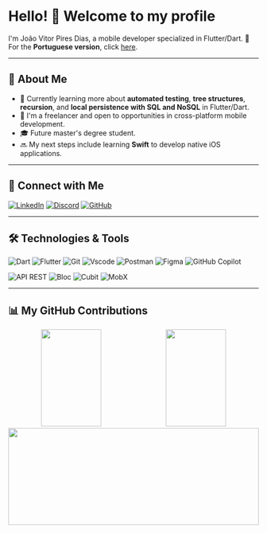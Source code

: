 # Hello! 👋 Welcome to my profile

I'm João Vitor Pires Dias, a mobile developer specialized in Flutter/Dart. 🚀  
For the **Portuguese version**, click [here](README_pt.md).  

---

## 📌 About Me  

- 🌱 Currently learning more about **automated testing**, **tree structures**, **recursion**, and **local persistence with SQL and NoSQL** in Flutter/Dart.  
- 💼 I'm a freelancer and open to opportunities in cross-platform mobile development.  
- 🎓 Future master's degree student.  
- 🔜 My next steps include learning **Swift** to develop native iOS applications.  

---

## 🔗 Connect with Me  
[![LinkedIn](https://img.shields.io/badge/LinkedIn-0077B5?style=for-the-badge&logo=linkedin&logoColor=white)](https://www.linkedin.com/in/joaovitorpd/)  [![Discord](https://img.shields.io/badge/Discord-7289DA?style=for-the-badge&logo=discord&logoColor=white)](https://discord.com/channels/@joaovitorpdias/)  [![GitHub](https://img.shields.io/badge/GitHub-100000?style=for-the-badge&logo=github&logoColor=white)](https://github.com/joaovitorpd)  

---

## 🛠️ Technologies & Tools  
![Dart](https://img.shields.io/badge/Dart-0175C2?style=for-the-badge&logo=dart&logoColor=white)  ![Flutter](https://img.shields.io/badge/Flutter-02569B?style=for-the-badge&logo=flutter&logoColor=white)  ![Git](https://img.shields.io/badge/GIT-E44C30?style=for-the-badge&logo=git&logoColor=white)  ![Vscode](https://img.shields.io/badge/Vscode-007ACC?style=for-the-badge&logo=visual-studio-code&logoColor=white)  ![Postman](https://img.shields.io/badge/Postman-FF6C37.svg?style=for-the-badge&logo=Postman&logoColor=white)  ![Figma](https://img.shields.io/badge/Figma-696969?style=for-the-badge&logo=figma&logoColor=figma)  ![GitHub Copilot](https://img.shields.io/badge/GitHub_Copilot-181717?style=for-the-badge&logo=github&logoColor=white)  

![API REST](https://img.shields.io/badge/API%20REST-008000?style=for-the-badge)  ![Bloc](https://img.shields.io/badge/Bloc-2496ED?style=for-the-badge&logo=flutter&logoColor=white)  ![Cubit](https://img.shields.io/badge/Cubit-087E8B?style=for-the-badge&logo=flutter&logoColor=white)  ![MobX](https://img.shields.io/badge/MobX-E4405F?style=for-the-badge&logo=mobx&logoColor=white)  

---

## 📊 My GitHub Contributions  
<div align="center">
  <img width="49%" height="195px" src="https://github-readme-stats.vercel.app/api?username=joaovitorpd&show_icons=true&theme=radical" />
  <img width="49%" height="195px" src="https://github-readme-stats.vercel.app/api/top-langs/?username=joaovitorpd&layout=compact&theme=radical" />
</div>

<div align="center">
  <img width="100%" height="195px" src="https://ghchart.rshah.org/joaovitorpd" />
</div>
